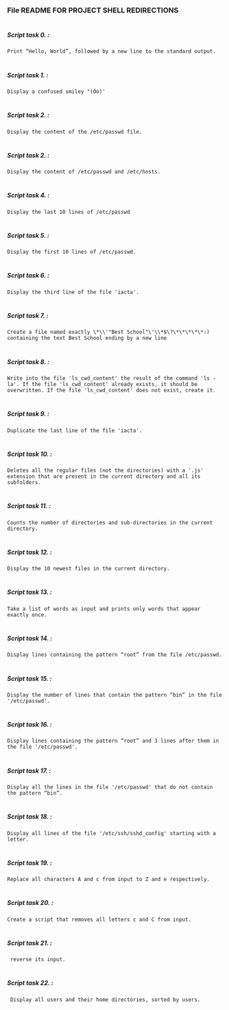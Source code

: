 ### File README FOR PROJECT SHELL REDIRECTIONS
#
#
##### Script task 0. :
	Print “Hello, World”, followed by a new line to the standard output.
#
##### Script task 1. :
	Display a confused smiley "(Ôo)'
#
##### Script task 2. :
	Display the content of the /etc/passwd file.
#
##### Script task 2. :
	Display the content of /etc/passwd and /etc/hosts.
#
##### Script task 4. :
	Display the last 10 lines of /etc/passwd
#
##### Script task 5. :
	Display the first 10 lines of /etc/passwd.
#
##### Script task 6. :
	Display the third line of the file 'iacta'.
#
##### Script task 7. :
	Create a file named exactly \*\\'"Best School"\'\\*$\?\*\*\*\*\*:) containing the text Best School ending by a new line
#
##### Script task 8. :
	Write into the file 'ls_cwd_content' the result of the command 'ls -la'. If the file 'ls_cwd_content' already exists, it should be overwritten. If the file 'ls_cwd_content' does not exist, create it.
#
##### Script task 9. :
	Duplicate the last line of the file 'iacta'.
#
##### Script task 10. :
	Deletes all the regular files (not the directories) with a '.js' extension that are present in the current directory and all its subfolders.
#
##### Script task 11. :
	Counts the number of directories and sub-directories in the current directory.
#
##### Script task 12. :
	Display the 10 newest files in the current directory.
#
##### Script task 13. :
	Take a list of words as input and prints only words that appear exactly once.
#
##### Script task 14. :
	Display lines containing the pattern “root” from the file /etc/passwd.
#
##### Script task 15. :
	Display the number of lines that contain the pattern “bin” in the file '/etc/passwd'.
#
##### Script task 16. :
	Display lines containing the pattern “root” and 3 lines after them in the file '/etc/passwd'.
#
##### Script task 17. :
	Display all the lines in the file '/etc/passwd' that do not contain the pattern “bin”.
#
##### Script task 18. :
	Display all lines of the file '/etc/ssh/sshd_config' starting with a letter.
#
##### Script task 19. :
	Replace all characters A and c from input to Z and e respectively.
#
##### Script task 20. :
	Create a script that removes all letters c and C from input.
#
##### Script task 21. :
	 reverse its input.
#
##### Script task 22. :
	 Display all users and their home directories, sorted by users.
